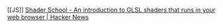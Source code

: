[[JS]]
[Shader School - An introduction to GLSL shaders that runs in your web browser | Hacker News](https://news.ycombinator.com/item?id=28660024)